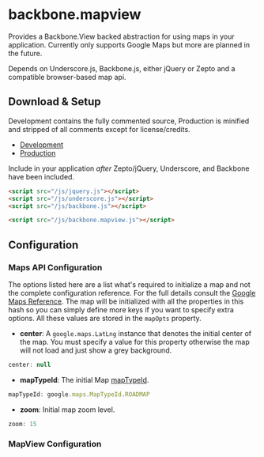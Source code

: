 # backbone.mapview

Provides a Backbone.View backed abstraction for using maps in your application.
Currently only supports Google Maps but more are planned in the future.

Depends on Underscore.js, Backbone.js, either jQuery or Zepto and a 
compatible browser-based map api.

## Download & Setup ##

Development contains the fully commented source, Production is minified and 
stripped of all comments except for license/credits.

* [Development](https://raw.github.com/gsmaverick/backbone.mapview/master/backbone.mapview.js)
* [Production](https://raw.github.com/gsmaverick/backbone.mapview/master/backbone.mapview.min.js)

Include in your application *after* Zepto/jQuery, Underscore, and Backbone have 
been included.

``` html
<script src="/js/jquery.js"></script>
<script src="/js/underscore.js"></script>
<script src="/js/backbone.js"></script>

<script src="/js/backbone.mapview.js"></script>
```


## Configuration  ##

### Maps API Configuration ###

The options listed here are a list what's required to initialize a map and not 
the complete configuration reference.  For the full details consult the 
[Google Maps Reference](https://developers.google.com/maps/documentation/javascript/reference#MapOptions).
The map will be initialized with all the properties in this hash so you can
simply define more keys if you want to specify extra options.  All these values 
are stored in the `mapOpts` property.

* __center__:
A `google.maps.LatLng` instance that denotes the initial center of the map.  You
must specify a value for this property otherwise the map will not load and just
show a grey background.

``` javascript
center: null
```

* __mapTypeId__:
The initial Map [mapTypeId](https://developers.google.com/maps/documentation/javascript/reference#MapTypeId).

``` javascript
mapTypeId: google.maps.MapTypeId.ROADMAP
```

* __zoom__:
Initial map zoom level.

``` javascript
zoom: 15
```


### MapView Configuration ###